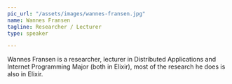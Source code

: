 ```yaml
---
pic_url: "/assets/images/wannes-fransen.jpg"
name: Wannes Fransen
tagline: Researcher / Lecturer
type: speaker

---
```

Wannes Fransen is a researcher, lecturer in Distributed Applications and Internet Programming Major (both in Elixir), most of the research he does is also in Elixir.